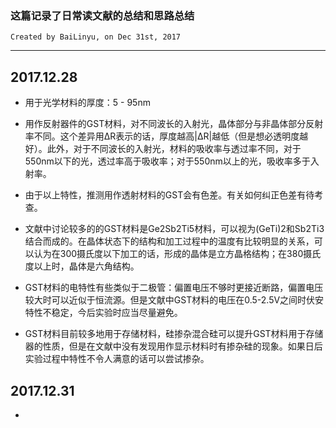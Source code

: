 ### 这篇记录了日常读文献的总结和思路总结
`Created by BaiLinyu, on Dec 31st, 2017`

---

2017.12.28
-
* 用于光学材料的厚度：5 - 95nm

* 用作反射器件的GST材料，对不同波长的入射光，晶体部分与非晶体部分反射率不同。这个差异用∆R表示的话，厚度越高|∆R|越低（但是想必透明度越好）。此外，对于不同波长的入射光，材料的吸收率与透过率不同，对于550nm以下的光，透过率高于吸收率；对于550nm以上的光，吸收率多于入射率。
* 由于以上特性，推测用作透射材料的GST会有色差。有关如何纠正色差有待考查。
* 文献中讨论较多的的GST材料是Ge2Sb2Ti5材料，可以视为(GeTi)2和Sb2Ti3结合而成的。在晶体状态下的结构和加工过程中的温度有比较明显的关系，可以认为在300摄氏度以下加工的话，形成的晶体是立方晶格结构；在380摄氏度以上时，晶体是六角结构。
* GST材料的电特性有些类似于二极管：偏置电压不够时更接近断路，偏置电压较大时可以近似于恒流源。但是文献中GST材料的电压在0.5-2.5V之间时伏安特性不稳定，今后实验时应当尽量避免。
* GST材料目前较多地用于存储材料，硅掺杂混合硅可以提升GST材料用于存储器的性质，但是在文献中没有发现用作显示材料时有掺杂硅的现象。如果日后实验过程中特性不令人满意的话可以尝试掺杂。

2017.12.31
-
* 